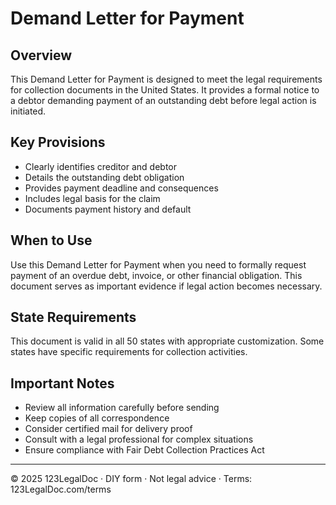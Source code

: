 # Demand Letter for Payment

## Overview
This Demand Letter for Payment is designed to meet the legal requirements for collection documents in the United States. It provides a formal notice to a debtor demanding payment of an outstanding debt before legal action is initiated.

## Key Provisions
- Clearly identifies creditor and debtor
- Details the outstanding debt obligation
- Provides payment deadline and consequences
- Includes legal basis for the claim
- Documents payment history and default

## When to Use
Use this Demand Letter for Payment when you need to formally request payment of an overdue debt, invoice, or other financial obligation. This document serves as important evidence if legal action becomes necessary.

## State Requirements
This document is valid in all 50 states with appropriate customization. Some states have specific requirements for collection activities.

## Important Notes
- Review all information carefully before sending
- Keep copies of all correspondence
- Consider certified mail for delivery proof
- Consult with a legal professional for complex situations
- Ensure compliance with Fair Debt Collection Practices Act

---
© 2025 123LegalDoc · DIY form · Not legal advice · Terms: 123LegalDoc.com/terms
